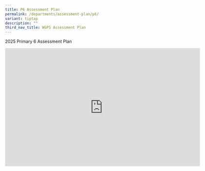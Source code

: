 ```yaml
---
title: P6 Assessment Plan
permalink: /departments/assessment-plan/p6/
variant: tiptap
description: ""
third_nav_title: WGPS Assessment Plan
---
```

<p>2025 Primary 6 Assessment Plan</p>
<div class="iframe-wrapper">
<iframe height="389" width="640" allowfullscreen="true" frameborder="0" src="https://docs.google.com/presentation/d/e/2PACX-1vRt8ncZfS0e4jDT4M-2t7Y4WkkMpWC1dZURdREyz9932rkvQsH9nx9iw1bkXRnrMA/embed?start=true&amp;loop=true&amp;delayms=5000"></iframe>
</div>
<p></p>